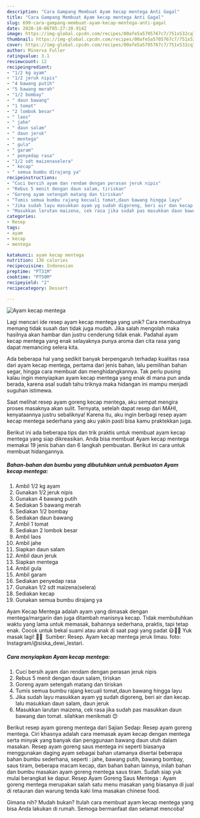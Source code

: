 ```yaml
---
description: "Cara Gampang Membuat Ayam kecap mentega Anti Gagal"
title: "Cara Gampang Membuat Ayam kecap mentega Anti Gagal"
slug: 699-cara-gampang-membuat-ayam-kecap-mentega-anti-gagal
date: 2020-10-06T05:27:20.914Z
image: https://img-global.cpcdn.com/recipes/00afe5a5705767c7/751x532cq70/ayam-kecap-mentega-foto-resep-utama.jpg
thumbnail: https://img-global.cpcdn.com/recipes/00afe5a5705767c7/751x532cq70/ayam-kecap-mentega-foto-resep-utama.jpg
cover: https://img-global.cpcdn.com/recipes/00afe5a5705767c7/751x532cq70/ayam-kecap-mentega-foto-resep-utama.jpg
author: Minerva Fuller
ratingvalue: 3.1
reviewcount: 12
recipeingredient:
- "1/2 kg ayam"
- "1/2 jeruk nipis"
- "4 bawang putih"
- "5 bawang merah"
- "1/2 bombay"
- " daun bawang"
- "1 tomat"
- "2 lombok besar"
- " laos"
- " jahe"
- " daun salam"
- " daun jeruk"
- " mentega"
- " gula"
- " garam"
- " penyedap rasa"
- "1/2 sdt maizenaselera"
- " kecap"
- " semua bumbu dirajang ya"
recipeinstructions:
- "Cuci bersih ayam dan rendam dengan perasan jeruk nipis"
- "Rebus 5 menit dengan daun salam, tiriskan"
- "Goreng ayam setengah matang dan tiriskan"
- "Tumis semua bumbu rajang kecuali tomat,daun bawang hingga layu"
- "Jika sudah layu masukkan ayam yg sudah digoreng, beri air dan kecap. lalu masukkan daun salam, daun jeruk"
- "Masukkan larutan maizena, cek rasa jika sudah pas masukkan daun bawang dan tomat. silahkan menikmati 😊"
categories:
- Resep
tags:
- ayam
- kecap
- mentega

katakunci: ayam kecap mentega 
nutrition: 136 calories
recipecuisine: Indonesian
preptime: "PT31M"
cooktime: "PT50M"
recipeyield: "2"
recipecategory: Dessert

---
```



![Ayam kecap mentega](https://img-global.cpcdn.com/recipes/00afe5a5705767c7/751x532cq70/ayam-kecap-mentega-foto-resep-utama.jpg)

Lagi mencari ide resep ayam kecap mentega yang unik? Cara membuatnya memang tidak susah dan tidak juga mudah. Jika salah mengolah maka hasilnya akan hambar dan justru cenderung tidak enak. Padahal ayam kecap mentega yang enak selayaknya punya aroma dan cita rasa yang dapat memancing selera kita.

Ada beberapa hal yang sedikit banyak berpengaruh terhadap kualitas rasa dari ayam kecap mentega, pertama dari jenis bahan, lalu pemilihan bahan segar, hingga cara membuat dan menghidangkannya. Tak perlu pusing kalau ingin menyiapkan ayam kecap mentega yang enak di mana pun anda berada, karena asal sudah tahu triknya maka hidangan ini mampu menjadi suguhan istimewa.

Saat melihat resep ayam goreng kecap mentega, aku sempat mengira proses masaknya akan sulit. Ternyata, setelah dapat resep dari MAHI, kenyataannya justru sebaliknya! Karena itu, aku ingin berbagi resep ayam kecap mentega sederhana yang aku yakin pasti bisa kamu praktekkan juga.


Berikut ini ada beberapa tips dan trik praktis untuk membuat ayam kecap mentega yang siap dikreasikan. Anda bisa membuat Ayam kecap mentega memakai 19 jenis bahan dan 6 langkah pembuatan. Berikut ini cara untuk membuat hidangannya.

<!--inarticleads1-->

##### Bahan-bahan dan bumbu yang dibutuhkan untuk pembuatan Ayam kecap mentega:

1. Ambil 1/2 kg ayam
1. Gunakan 1/2 jeruk nipis
1. Gunakan 4 bawang putih
1. Sediakan 5 bawang merah
1. Sediakan 1/2 bombay
1. Sediakan  daun bawang
1. Ambil 1 tomat
1. Sediakan 2 lombok besar
1. Ambil  laos
1. Ambil  jahe
1. Siapkan  daun salam
1. Ambil  daun jeruk
1. Siapkan  mentega
1. Ambil  gula
1. Ambil  garam
1. Sediakan  penyedap rasa
1. Gunakan 1/2 sdt maizena(selera)
1. Sediakan  kecap
1. Gunakan  semua bumbu dirajang ya


Ayam Kecap Mentega adalah ayam yang dimasak dengan mentega/margarin dan juga ditambah manisnya kecap. Tidak membutuhkan waktu yang lama untuk memasak, bahannya sederhana, praktis, tapi tetap enak. Cocok untuk bekal suami atau anak di saat pagi yang padat 😃👍🏻 Yuk masak lagi! 👩‍🍳 ️ Sumber: Resep. Ayam kecap mentega jeruk limau. foto: Instagram/@siska_dewi_lestari. 

<!--inarticleads2-->

##### Cara menyiapkan Ayam kecap mentega:

1. Cuci bersih ayam dan rendam dengan perasan jeruk nipis
1. Rebus 5 menit dengan daun salam, tiriskan
1. Goreng ayam setengah matang dan tiriskan
1. Tumis semua bumbu rajang kecuali tomat,daun bawang hingga layu
1. Jika sudah layu masukkan ayam yg sudah digoreng, beri air dan kecap. lalu masukkan daun salam, daun jeruk
1. Masukkan larutan maizena, cek rasa jika sudah pas masukkan daun bawang dan tomat. silahkan menikmati 😊


Berikut resep ayam goreng mentega dari Sajian Sedap: Resep ayam goreng mentega. Ciri khasnya adalah cara memasak ayam kecap dengan mentega serta minyak yang banyak dan penggunaan bawang daun utuh dalam masakan. Resep ayam goreng saus mentega ini seperti biasanya menggunakan daging ayam sebagai bahan utamanya disertai beberapa bahan bumbu sederhana, seperti : jahe, bawang putih, bawang bombay, saus tiram, beberapa macam kecap, dan bahan bahan lainnya, inilah bahan dan bumbu masakan ayam goreng mentega saus tiram. Sudah siap yuk mulai berangkat ke dapur. Resep Ayam Goreng Saus Mentega : Ayam goreng mentega merupakan salah satu menu masakan yang biasanya di jual di retauran dan warung tenda kaki lima masakan chinese food. 

Gimana nih? Mudah bukan? Itulah cara membuat ayam kecap mentega yang bisa Anda lakukan di rumah. Semoga bermanfaat dan selamat mencoba!
